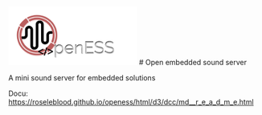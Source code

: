 <img src="/docs/Logo-OpenESS.png" width="256"> 
# Open embedded sound server 


A mini sound server for embedded solutions

Docu: https://roseleblood.github.io/openess/html/d3/dcc/md__r_e_a_d_m_e.html
